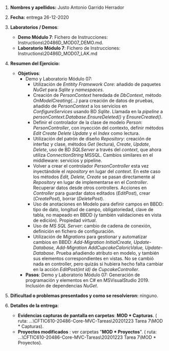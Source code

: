 1. **Nombres y apellidos:** Justo Antonio Garrido Herrador

2. **Fecha:** entrega 26-12-2020

3. **Laboratorios / Demos**: 
   - **Demo Módulo 7**: Fichero de Instrucciones: Instructions\20486D_MOD07_DEMO.md. 
   - **Laboratorio Módulo 7**: Fichero de Instrucciones: Instructions\20486D_MOD07_LAK.md
4. **Resumen del Ejercicio:**
   * **Objetivos**: 
      * Demo y Laboratorio Módulo 07: 
          * Utilización de *Entitity Framework Core*: añadido de paquetes *NuGet* para *Sqlite* y *namespaces*.
          * Creación de *PersonContext* heredada de *DbContext*, método *OnModelCreating(...)* para creación de datos de pruebas, añadido de *PersonContext* a los servicios en *ConfigureServices* usando BD *Sqlite*. Llamada en la *pipeline* a *personContext.Database.EnsureDeleted()* y *EnsureCreated()*.
          * Definir el controlador de la clase de modelo *Person*: *PersonController*, con inyección del contexto, definir métodos *Edit Create Delete Update* y el *Index* como lectura.
          * Utilización del patrón de diseño *Repository*: creación de interfaz y clase, métodos *Get* (lectura), *Create*, *Update*, *Delete*, uso de BD *SQLServer* a través del *context*, que ahora utiliza *ConnectionString* MSSQL. Cambios similares en el middleware: servicios y pipeline.
          * Volver a crear el controlador *PersonController* esta vez inyectándole el *repository* en lugar del *context*. En este caso los métodos *Edit, Delete, Create* se pasan directamente al *Repository* en lugar de implementarse en el *Controller*. Recuperar datos desde otros controllers. Acciones en *Controller* para guardar datos editados (*EditPost*), crear (*CreatePost*), borrar (*DeletePost*).
          * Uso de anotaciones en Modelo para definir campos en BBDD: tipo de dato, longitud de campo, obligatoriedad, clave de tabla, no mapeado en BBDD  (y también validaciones en vista de edición). Propiedad *virtual*.
          * Uso de *MS SQL Server*: cambio de cadena de conexión, definición en fichero de configuración.
          * Utilización de *Migrations* para gestionar y automatizar cambios en BBDD:  *Add-Migration InitialCreate, Update-Database,  Add-Migration AddCupcakeCaloricValue, Update-Database*. Prueba añadiendo atributo en modelo, y también sus elementos correspondientes en vistas. No se cambió nada en controller, pero quizás si hubiera hecho falta cambiar en la acción *EditPost(int id)* de *CupcakeController*.
      * **Pasos**:  Demo y Laboratorio Módulo 07: Generación de programación y elementos en C# en MSVisualStudio 2019. Inclusión de dependencias *NuGet*.
5. **Dificultad o problemas presentados y como se resolvieron:** ninguno.

6. **Detalles de la entrega**:

   * **Evidencias capturas de pantalla en carpetas**: **MOD * Capturas**. ( ruta: ...\\CFTIC610-20486-Core-MVC-Tareas\20201223 Tarea 7\MOD * Capturas).

   + **Proyectos modificados** : ver carpetas "**MOD * Proyectos**". ( ruta: ...\CFTIC610-20486-Core-MVC-Tareas\20201223 Tarea 7\MOD * Proyectos).

